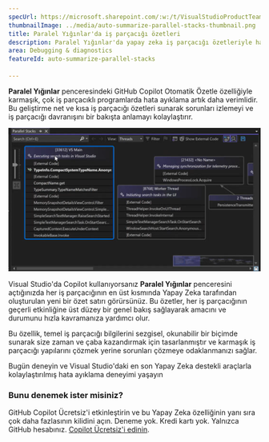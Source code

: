 ```yaml
---
specUrl: https://microsoft.sharepoint.com/:w:/t/VisualStudioProductTeam/EXiODJoRe9lDiFGNabzu2S8BW4Uxu5DfYUy_CY6WpXnXAA?e=TGMFbY
thumbnailImage: ../media/auto-summarize-parallel-stacks-thumbnail.png
title: Paralel Yığınlar'da iş parçacığı özetleri
description: Paralel Yığınlar'da yapay zeka iş parçacığı özetleriyle hata ayıklama işlemini geliştirin.
area: Debugging & diagnostics
featureId: auto-summarize-parallel-stacks

---
```



**Paralel Yığınlar** penceresindeki GitHub Copilot Otomatik Özetle özelliğiyle karmaşık, çok iş parçacıklı programlarda hata ayıklama artık daha verimlidir. Bu geliştirme net ve kısa iş parçacığı özetleri sunarak sorunları izlemeyi ve iş parçacığı davranışını bir bakışta anlamayı kolaylaştırır.

![Paralel Yığınlar'ı Otomatik Özetleme](../media/auto-summarize-parallel-stacks.png)

Visual Studio'da Copilot kullanıyorsanız **Paralel Yığınlar** penceresini açtığınızda her iş parçacığının en üst kısmında Yapay Zeka tarafından oluşturulan yeni bir özet satırı görürsünüz. Bu özetler, her iş parçacığının geçerli etkinliğine üst düzey bir genel bakış sağlayarak amacını ve durumunu hızla kavramanıza yardımcı olur.  

Bu özellik, temel iş parçacığı bilgilerini sezgisel, okunabilir bir biçimde sunarak size zaman ve çaba kazandırmak için tasarlanmıştır ve karmaşık iş parçacığı yapılarını çözmek yerine sorunları çözmeye odaklanmanızı sağlar.  

Bugün deneyin ve Visual Studio'daki en son Yapay Zeka destekli araçlarla kolaylaştırılmış hata ayıklama deneyimi yaşayın

### Bunu denemek ister misiniz?
GitHub Copilot Ücretsiz'i etkinleştirin ve bu Yapay Zeka özelliğinin yanı sıra çok daha fazlasının kilidini açın.
 Deneme yok. Kredi kartı yok. Yalnızca GitHub hesabınız. [Copilot Ücretsiz'i edinin](vscmd://View.GitHub.Copilot.Chat).
